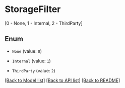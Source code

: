 # StorageFilter
[0 - None, 1 - Internal, 2 - ThirdParty]

## Enum

* `None` (value: `0`)

* `Internal` (value: `1`)

* `ThirdParty` (value: `2`)

[[Back to Model list]](../README.md#documentation-for-models) [[Back to API list]](../README.md#documentation-for-api-endpoints) [[Back to README]](../README.md)



